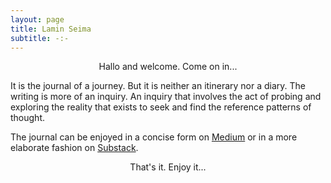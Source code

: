 ```yaml
---
layout: page
title: Lamin Seima
subtitle: -:-
---
```

<p style="text-align:center;">Hallo and welcome. Come on in...</p> 

It is the journal of a journey. 
But it is neither an itinerary nor a diary. 
The writing is more of an inquiry. 
An inquiry that involves the act of 
probing and exploring the reality that exists 
to seek and find the reference patterns of thought. 

The journal can be enjoyed in a concise form on [Medium](https://medium.com/@laminseima) 
or in a more elaborate fashion on [Substack](https://laminseima.substack.com). 

<p style="text-align: center;">That's it. Enjoy it...</p>

